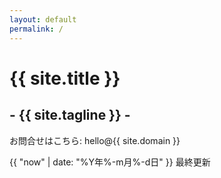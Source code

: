 ```yaml
---
layout: default
permalink: /
---
```


# {{ site.title }}
## - {{ site.tagline }} -

<div>
  <p>
    お問合せはこちら: hello@{{ site.domain }}
  </p>
  <p class="right">
    {{ "now" | date: "%Y年%-m月%-d日" }} 最終更新<br />
  </p>
</div>
